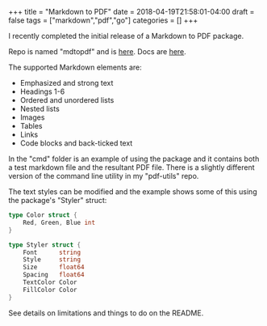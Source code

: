 +++
title = "Markdown to PDF"
date = 2018-04-19T21:58:01-04:00
draft = false
tags = ["markdown","pdf","go"]
categories = []
+++

I recently completed the initial release of a Markdown to PDF package.

Repo is named "mdtopdf" and is [here](https://github.com/mandolyte/mdtopdf).
Docs are [here](https://godoc.org/github.com/mandolyte/mdtopdf).

The supported Markdown elements are:

- Emphasized and strong text
- Headings 1-6
- Ordered and unordered lists
- Nested lists
- Images
- Tables
- Links
- Code blocks and back-ticked text

In the "cmd" folder is an example of using the package
and it contains both a test markdown file and the resultant PDF file.
There is a slightly different version of the command line utility
in my "pdf-utils" repo.

The text styles can be modified and the example shows some of this
 using the package's "Styler" struct:

```go
type Color struct {
    Red, Green, Blue int
}

type Styler struct {
    Font      string
    Style     string
    Size      float64
    Spacing   float64
    TextColor Color
    FillColor Color
}
```

See details on limitations and things to do on the README.

